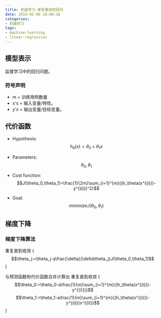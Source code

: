 ```yaml
---
title: 机器学习-单变量线性回归
date: 2019-05-06 10:06:16
categories:
- 机器学习
tags: 
- machine-learning
- linear-regrassion
---
```

<script type="text/javascript" src="http://cdn.mathjax.org/mathjax/latest/MathJax.js?config=default"></script>


## 模型表示
监督学习中的回归问题。

### 符号声明
- m = 训练用例数量
- x's = 输入变量/特性。
- y's = 输出变量/目标变量。

## 代价函数
- Hypothesis:
$$h_\theta(x)=\theta_0+\theta_1x$$

- Parameters:
$$\theta_0,\theta_1$$

- Cost function:
$$J(\theta_0,\theta_1)=\frac{1}{2m}\sum_{i=1}^{m}{(h_\theta(x^{(i)})-y^{(i)})^2}$$

- Goal: $$minimize J(\theta_0,\theta_1)$$ 

## 梯度下降
### 梯度下降算法
重复直到收敛 {
	$$\theta_j:=\theta_j-a\frac{\delta}{\delta\theta_j}J(\theta_0,\theta_1)$$
}

与预测函数和代价函数合并计算出
重复直到收敛 {
	$$\theta_0:=\theta_0-a\frac{1}{m}\sum_{i=1}^{m}{(h_\theta(x^{(i)})-y^{(i)})}$$
	$$\theta_1:=\theta_1-a\frac{1}{m}\sum_{i=1}^{m}{(h_\theta(x^{(i)})-y^{(i)})x^{(i)}}$$
}




